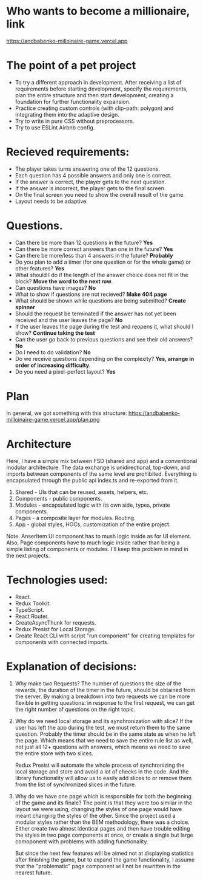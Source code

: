 # Who wants to become a millionaire, link

https://andbabenko-milloinaire-game.vercel.app

# The point of a pet project

- To try a different approach in development. After receiving a list of requirements before starting development, specify the requirements, plan the entire structure and then start development, creating a foundation for further functionality expansion.
- Practice creating custom controls (with clip-path: polygon) and integrating them into the adaptive design.
- Try to write in pure CSS without preprocessors.
- Try to use ESLint Airbnb config.

# Recieved requirements:

- The player takes turns answering one of the 12 questions.
- Each question has 4 possible answers and only one is correct.
- If the answer is correct, the player gets to the next question.
- If the answer is incorrect, the player gets to the final screen.
- On the final screen you need to show the overall result of the game.
- Layout needs to be adaptive.

# Questions.

- Can there be more than 12 questions in the future? **Yes**
- Can there be more correct answers than one in the future? **Yes**
- Can there be more/less than 4 answers in the future? **Probably**
- Do you plan to add a timer (for one question or for the whole game) or other features? **Yes**
- What should I do if the length of the answer choice does not fit in the block? **Move the word to the next row**.
- Can questions have images? **No**
- What to show if questions are not recieved? **Make 404 page**
- What should be shown while questions are being submitted? **Create spinner**
- Should the request be terminated if the answer has not yet been received and the user leaves the page? **No**
- If the user leaves the page during the test and reopens it, what should I show? **Continue taking the test**
- Can the user go back to previous questions and see their old answers? **No**
- Do I need to do validation? **No**
- Do we receive questions depending on the complexity? **Yes, arrange in order of increasing difficulty**.
- Do you need a pixel-perfect layout? **Yes**

# Plan

In general, we got something with this structure:
https://andbabenko-milloinaire-game.vercel.app/plan.png

# Architecture

Here, I have a simple mix between FSD (shared and app) and a conventional modular architecture. The data exchange is unidirectional, top-down, and imports between components of the same level are prohibited. Everything is encapsulated through the public api index.ts and re-exported from it.

1. Shared - UIs that can be reused, assets, helpers, etc.
2. Components - public components.
3. Modules - encapsulated logic with its own side, types, private components.
4. Pages - a composite layer for modules. Routing.
5. App - global styles, HOCs, customization of the entire project.

Note. AnserItem UI component has to mush logic inside as for UI element. Also, Page components have to much logic inside rather than being a simple listing of components or modules. I'll keep this problem in mind in the next projects.

# Technologies used:

- React.
- Redux Toolkit.
- TypeScript.
- React Router.
- CreateAsyncThunk for requests.
- Redux Presist for Local Storage.
- Create React CLI with script "run component" for creating templates for components with connected imports.

# Explanation of decisions:

1. Why make two Requests?
   The number of questions the size of the rewards, the duration of the timer in the future, should be obtained from the server. By making a breakdown into two requests we can be more flexible in getting questions: in response to the first request, we can get the right number of questions on the right topic.

2. Why do we need local storage and its synchronization with slice?
   If the user has left the app during the test, we must return them to the same question. Probably the timer should be in the same state as when he left the page. Which means that we need to save the entire rule list as well, not just all 12+ questions with answers, which means we need to save the entire store with two slices.

   Redux Presist will automate the whole process of synchronizing the local storage and store and avoid a lot of checks in the code. And the library functionality will allow us to easily add slices to or remove them from the list of synchronized slices in the future.

3. Why do we have one page which is responsible for both the beginning of the game and its finale?
   The point is that they were too similar in the layout we were using, changing the styles of one page would have meant changing the styles of the other. Since the project used a modular styles rather than the BEM methodology, there was a choice. Either create two almost identical pages and then have trouble editing the styles in two page components at once, or create a single but large comoponent with problems with adding functionality.

   But since the next few features will be aimed not at displaying statistics after finishing the game, but to expand the game functionality, I assume that the "problematic" page component will not be rewritten in the nearest future.
